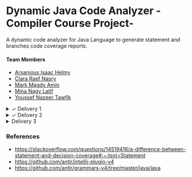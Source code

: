 # Dynamic Java Code Analyzer -Compiler Course Project-
A dynamic code analyzer for Java Language to generate statement and branches code coverage reports.

#### Team Members
- [Arsanious Isaac Helmy](https://github.com/arsanious-isaac)
- [Clara Raef Nasry](https://github.com/Clara-Raef)
- [Mark Magdy Amin](https://github.com/markmagdy822000)
- [Mina Nagy Latif](https://github.com/MinaNagyLatif)
- [Youssef Nazeer Tawfik](https://github.com/Yousef-nazeer)

<details>
  <summary> ✓ Delivery 1 </summary>
  
  
- [x] Github repository creation

    ![Repository QR Code](https://github.com/Clara-Raef/Dynamic-Code-Analyzer--Compiler-Course-Project/blob/29d7ccda243cebb76c896872c9171a2abd8f4892/Delivery1/repo-qr-code.png)
    

- [x] ANTLR Java Lexer & Parser used
  - Credits to https://github.com/antlr/grammars-v4/tree/master/java/java
    - Java Lexer (https://github.com/Clara-Raef/Dynamic-Code-Analyzer--Compiler-Course-Project/blob/main/JavaLexer.g4)
    - Java Parser (https://github.com/Clara-Raef/Dynamic-Code-Analyzer--Compiler-Course-Project/blob/main/JavaParser.g4)
    ---------------------------------------------------

- [x] Testing the grammar & showing the parse tree using ANTLR with Intelli-J
  - Simple If condition program that states Success/Failure for a certain grade
    ```
       public class IfCond {
        public static void main(String[] args) {
          int grade=72;
          if(grade>50){
              System.out.print("Succeeded");
          }
          else{
              System.out.println("Failed");
          }
      }
    }
    ```
    
   If condition Parse Tree
   
     ![If condition test](https://github.com/Clara-Raef/Dynamic-Code-Analyzer--Compiler-Course-Project/blob/4415d9383c010d8b1f468a8279a206429e6343ad/Delivery1/test-ifcond.png)
     
     ![If condition Parse Tree](https://github.com/Clara-Raef/Dynamic-Code-Analyzer--Compiler-Course-Project/blob/f636bf47fb7fd3762b5fd72887ca8aa81e6416ad/Delivery1/parseTree%20--Ifcondition.png)
     
     

  - Simple While loop that prints value of variable k of type integer while it's less than or equal to 10 
    ```
    public class WhileLoop {
    public static void main(String[] args) {
        int k=4;
        while(k<=10){
            System.out.println(k);
        }
    }
    }
    ```
  ---------------------------------------------------

   While loop Parse Tree
   
     ![While loop test](https://github.com/Clara-Raef/Dynamic-Code-Analyzer--Compiler-Course-Project/blob/4415d9383c010d8b1f468a8279a206429e6343ad/Delivery1/test-whileloop.png)
      
     ![While loop Parse Tree](https://github.com/Clara-Raef/Dynamic-Code-Analyzer--Compiler-Course-Project/blob/4415d9383c010d8b1f468a8279a206429e6343ad/Delivery1/parseTree--whileloop.png)
  ---------------------------------------------------
    While loop fault Parse Tree
      
     ![While loop fault test](https://github.com/Clara-Raef/Dynamic-Code-Analyzer--Compiler-Course-Project/blob/4415d9383c010d8b1f468a8279a206429e6343ad/Delivery1/test-whileloopfault.png)
     
     ![While loop fault Parse Tree](https://github.com/Clara-Raef/Dynamic-Code-Analyzer--Compiler-Course-Project/blob/392862f1ec731e4dd1d90bc6c463213d5d79b394/Delivery1/parseTree-whileloopfault.png)
  ---------------------------------------------------
  
    String Operation Parse Tree
      
     ![String Operation test](https://github.com/Clara-Raef/Dynamic-Code-Analyzer--Compiler-Course-Project/blob/main/Delivery1/Code%2BParseTree-StringOperation.png)
         
     ![String Operation test](https://github.com/Clara-Raef/Dynamic-Code-Analyzer--Compiler-Course-Project/blob/main/Delivery1/parseTree--StringOperations.png)
     
  
  
- [x] Starting rule of the grammar:
      ****compilationUnit****

- [x] A Java program based on Antlr that takes a java file as an input and outputs a modified intermediate java file (injected code):
a comment is added in each code block indicating the block number

  ![output](https://github.com/Clara-Raef/DynamicCodeAnalyzer-CompilerProject/blob/b5e24ecada407949e1561310abf6004abeefec03/Delivery1/Screen%20Shot%202023-03-29%20at%205.12.49%20PM.png)
  ![input-outputCompare](https://github.com/Clara-Raef/DynamicCodeAnalyzer-CompilerProject/blob/b5e24ecada407949e1561310abf6004abeefec03/Delivery1/Screen%20Shot%202023-03-29%20at%205.13.48%20PM.png)
</details>

<details>
  <summary> ✓ Delivery 2 </summary>
  
  - [x]A Java program based on Antlr that takes a java code (input.txt) and injects code into it, generating a modified java file (output1.java). When (output1.java) is run, the visited blocks from this code are detected and stated in a text file (output2.txt).

  ![output](https://github.com/Clara-Raef/DynamicCodeAnalyzer-CompilerProject/blob/ebebd2c66531984decaf52e690506bef560d0b8e/Delivery2/Screen%20Shot%202023-03-29%20at%206.09.42%20PM.png)

 ![injected output VS. visited blocks](https://github.com/Clara-Raef/DynamicCodeAnalyzer-CompilerProject/blob/ebebd2c66531984decaf52e690506bef560d0b8e/Delivery2/Screen%20Shot%202023-03-29%20at%206.18.47%20PM.png)
 </details>


<details>
  <summary> Delivery 3 </summary>
  - [] Generate an HTML where red-highlighted code blocks are the ones that have not been visited and the green-highlighted code blocks are the ones that have been visited.
  - [] Automated pipeline
  - [] Branch coverage report 
  - [] 3 Java code examples

</details>
  
  ### References
- https://stackoverflow.com/questions/14519416/a-difference-between-statement-and-decision-coverage#:~:text=Statement
- https://github.com/antlr/intellij-plugin-v4
- https://github.com/antlr/grammars-v4/tree/master/java/java
